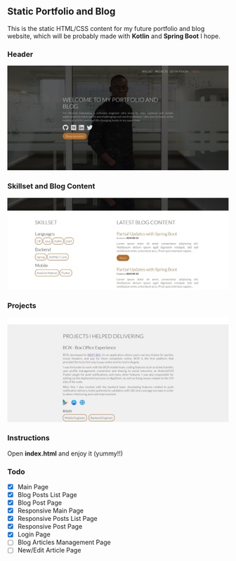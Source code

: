 ## Static Portfolio and Blog

This is the static HTML/CSS content for my future portfolio and blog website, which will be probably made with **Kotlin** and **Spring Boot** I hope.

### Header

![](screenshots/screenshot-1.jpg)

### Skillset and Blog Content

![](screenshots/screenshot-2.jpg)

### Projects

![](screenshots/screenshot-3.jpg)

### Instructions

Open **index.html** and enjoy it (yummy!!)

### Todo

- [x] Main Page
- [x] Blog Posts List Page
- [x] Blog Post Page 
- [x] Responsive Main Page
- [x] Responsive Posts List Page
- [x] Responsive Post Page
- [x] Login Page
- [ ] Blog Articles Management Page
- [ ] New/Edit Article Page
